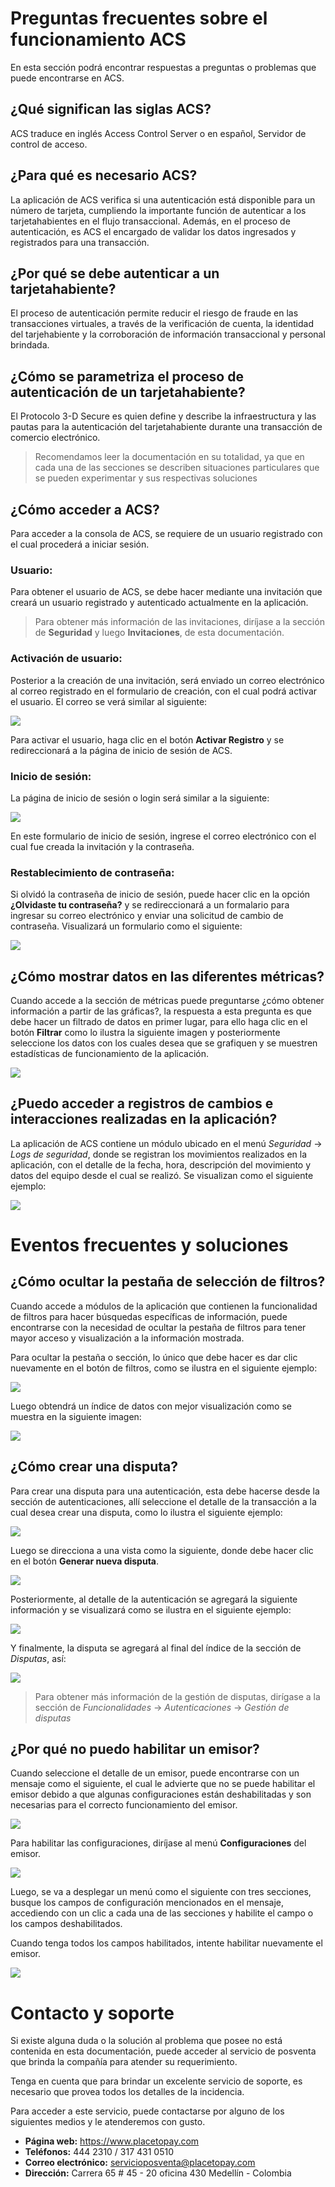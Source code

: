 <!--
type: tab
title: Preguntas frecuentes
-->

# Preguntas frecuentes sobre el funcionamiento ACS

En esta sección podrá encontrar respuestas a preguntas o problemas que puede encontrarse en ACS.

## ¿Qué significan las siglas ACS?

ACS traduce en inglés Access Control Server o en español, Servidor de control de acceso.

## ¿Para qué es necesario ACS?

La aplicación de ACS verifica si una autenticación está disponible para un número de tarjeta, cumpliendo la importante función de autenticar a los tarjetahabientes en el flujo transaccional. Además, en el proceso de autenticación, es ACS el encargado de validar los datos ingresados y registrados para una transacción.

## ¿Por qué se debe autenticar a un tarjetahabiente?

El proceso de autenticación permite reducir el riesgo de fraude en las transacciones virtuales, a través de la  verificación de cuenta, la identidad del tarjehabiente y la corroboración de información transaccional y personal brindada.

## ¿Cómo se parametriza el proceso de autenticación de un tarjetahabiente?

El Protocolo 3-D Secure es quien define y describe la infraestructura y las pautas para la autenticación del tarjetahabiente durante una transacción de comercio electrónico.


> Recomendamos leer la documentación en su totalidad, ya que en cada una de las secciones se describen situaciones particulares que se pueden experimentar y sus respectivas soluciones

## ¿Cómo acceder a ACS?

Para acceder a la consola de ACS, se requiere de un usuario registrado con el cual procederá a iniciar sesión. 

### Usuario:
Para obtener el usuario de ACS, se debe hacer mediante una invitación que creará un usuario registrado y autenticado actualmente en la aplicación.

> Para obtener más información de las invitaciones, diríjase a la sección de **Seguridad** y luego **Invitaciones**, de esta documentación.

### Activación de usuario:

Posterior a la creación de una invitación, será enviado un correo electrónico al correo registrado en el formulario de creación, con el cual podrá activar el usuario. El correo se verá similar al siguiente:

![](https://wiki.placetopay.com/images/b/be/Invitation-email.png)

Para activar el usuario, haga clic en el botón **Activar Registro** y se redireccionará a la página de inicio de sesión de ACS.

### Inicio de sesión:

La página de inicio de sesión o login será similar a la siguiente:

![](https://wiki.placetopay.com/images/5/5f/Login-acs-update.png)

En este formulario de inicio de sesión, ingrese el correo electrónico con el cual fue creada la invitación y la contraseña.

### Restablecimiento de contraseña:

Si olvidó la contraseña de inicio de sesión, puede hacer clic en la opción **¿Olvidaste tu contraseña?** y se redireccionará a un formalario para ingresar su correo electrónico y enviar una solicitud de cambio de contraseña. Visualizará un formulario como el siguiente:

![](https://wiki.placetopay.com/images/a/ad/Password-login.png)


## ¿Cómo mostrar datos en las diferentes métricas?

Cuando accede a la sección de métricas puede preguntarse ¿cómo obtener información a partir de las gráficas?, la respuesta a esta pregunta es que debe hacer un filtrado de datos en primer lugar, para ello haga clic en el botón **Filtrar** como lo ilustra la siguiente imagen y posteriormente seleccione los datos con los cuales desea que se grafiquen y se muestren estadísticas de funcionamiento de la aplicación.

![](https://wiki.placetopay.com/images/5/55/Hide-filters.png)


## ¿Puedo acceder a registros de cambios e interacciones realizadas en la aplicación?

La aplicación de ACS contiene un módulo ubicado en el menú *Seguridad* -> *Logs de seguridad*, donde se registran los movimientos realizados en la aplicación, con el detalle de la fecha, hora, descripción del movimiento y datos del equipo desde el cual se realizó. Se visualizan como el siguiente ejemplo:

![](https://wiki.placetopay.com/images/e/e8/Acs-log.png)

<!--
type: tab
title: Eventos frecuentes
-->

# Eventos frecuentes y soluciones 

## ¿Cómo ocultar la pestaña de selección de filtros?

Cuando accede a módulos de la aplicación que contienen la funcionalidad de filtros para hacer búsquedas específicas de información, puede encontrarse con la necesidad de ocultar la pestaña de filtros para tener mayor acceso y visualización a la información mostrada.

Para ocultar la pestaña o sección, lo único que debe hacer es dar clic nuevamente en el botón de filtros, como se ilustra en el siguiente ejemplo:

![](https://wiki.placetopay.com/images/1/18/Hide-filters-auth.png)

Luego obtendrá un índice de datos con mejor visualización como se muestra en la siguiente imagen:

![](https://wiki.placetopay.com/images/7/73/Occult-filters.png)


## ¿Cómo crear una disputa?

Para crear una disputa para una autenticación, esta debe hacerse desde la sección de autenticaciones, allí seleccione el detalle de la transacción a la cual desea crear una disputa, como lo ilustra el siguiente ejemplo:

![](https://wiki.placetopay.com/images/c/c3/Select-auth.png)

Luego se direcciona a una vista como la siguiente, donde debe hacer clic en el botón **Generar nueva disputa**.

![](https://wiki.placetopay.com/images/0/0b/Save-dispute.png)

Posteriormente, al detalle de la autenticación se agregará la siguiente información y se visualizará como se ilustra en el siguiente ejemplo:

![](https://wiki.placetopay.com/images/8/88/Open-dispute.png)

Y finalmente, la disputa se agregará al final del índice de la sección de *Disputas*, así:

![](https://wiki.placetopay.com/images/f/f3/Disputes-menu.png)

> Para obtener más información de la gestión de disputas, dirígase a la sección de *Funcionalidades* -> *Autenticaciones* -> *Gestión de disputas*

## ¿Por qué no puedo habilitar un emisor?

Cuando seleccione el detalle de un emisor, puede encontrarse con un mensaje como el siguiente, el cual le advierte que no se puede habilitar el emisor debido a que algunas configuraciones están deshabilitadas y son necesarias para el correcto funcionamiento del emisor.

![](https://wiki.placetopay.com/images/1/19/Issuer-message.png)

Para habilitar las configuraciones, diríjase al menú **Configuraciones** del emisor.

![](https://wiki.placetopay.com/images/d/d8/Issuer-menus.png)

Luego, se va a desplegar un menú como el siguiente con tres secciones, busque los campos de configuración mencionados en el mensaje, accediendo con un clic a cada una de las secciones y habilite el campo o los campos deshabilitados.

Cuando tenga todos los campos habilitados, intente habilitar nuevamente el emisor.

![](https://wiki.placetopay.com/images/a/a3/Enable-setting.png)


<!--
type: tab
title: Contáctenos
-->

# Contacto y soporte

Si existe alguna duda o la solución al problema que posee no está contenida en esta documentación, puede acceder al servicio de posventa que brinda la compañía para atender su requerimiento.

Tenga en cuenta que para brindar un excelente servicio de soporte, es necesario que provea todos los detalles de la incidencia. 

Para acceder a este servicio, puede contactarse por alguno de los siguientes medios y le atenderemos con gusto.

  - **Página web:** https://www.placetopay.com
  - **Teléfonos:** 444 2310 / 317 431 0510
  - **Correo electrónico:** servicioposventa@placetopay.com
  - **Dirección:** Carrera 65 # 45 - 20 oficina 430 Medellín - Colombia


<!-- type: tab-end -->